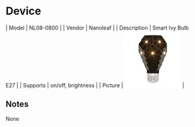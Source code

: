 
# Device

| Model | NL08-0800  |
| Vendor  | Nanoleaf  |
| Description | Smart Ivy Bulb E27 |
| Supports | on/off, brightness |
| Picture | ![../images/devices/NL08-0800.jpg](../images/devices/NL08-0800.jpg) |

## Notes

None

